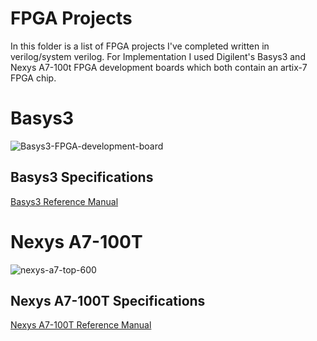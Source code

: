 # FPGA Projects

In this folder is a list of FPGA projects I've completed written in verilog/system verilog. For Implementation I used Digilent's Basys3 and Nexys A7-100t FPGA development boards which both contain an artix-7 FPGA chip.

# Basys3 

![Basys3-FPGA-development-board](https://user-images.githubusercontent.com/89544050/155068964-515a36df-1a6e-4f40-87eb-b6d7906a81d8.png)

## Basys3 Specifications

[Basys3 Reference Manual](https://digilent.com/reference/_media/basys3:basys3_rm.pdf)

# Nexys A7-100T

![nexys-a7-top-600](https://user-images.githubusercontent.com/89544050/155069288-af080826-a7b1-4caf-865b-26da90537f1b.png)

## Nexys A7-100T Specifications

[Nexys A7-100T Reference Manual](https://digilent.com/reference/programmable-logic/nexys-a7/reference-manual)
